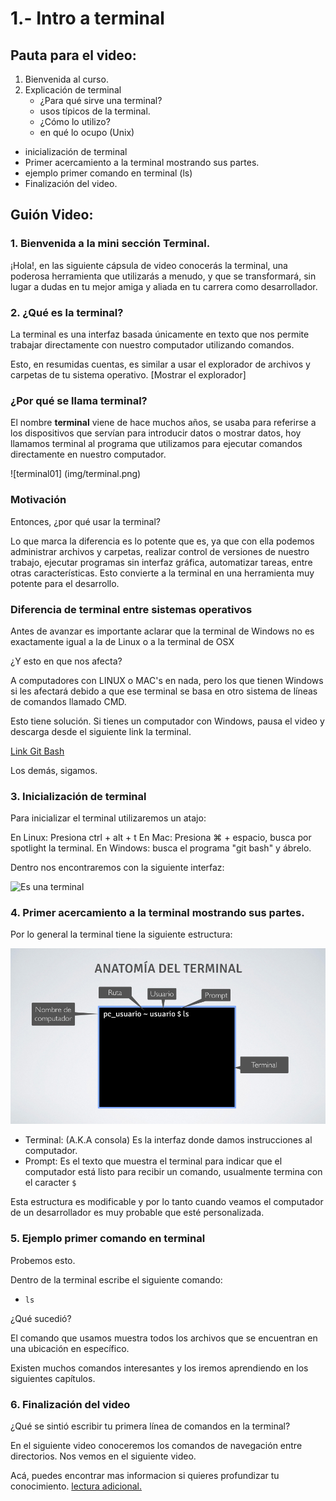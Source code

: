 # 1.- Intro a terminal

## Pauta para el video:

1.	Bienvenida al curso.
2. Explicación de terminal
	-	¿Para qué sirve una terminal?
	-	usos típicos de la terminal.
	-	¿Cómo lo utilizo?
	- 	en qué lo ocupo (Unix)
- inicialización de terminal
- Primer acercamiento a la terminal mostrando sus partes.
- ejemplo primer comando en terminal (ls)
- Finalización del video.

## Guión Video:

### 1.	Bienvenida a la mini sección Terminal.

¡Hola!, en las siguiente cápsula de video conocerás la terminal, una poderosa herramienta que utilizarás a menudo, y que se transformará, sin lugar a dudas en tu mejor amiga y aliada en tu carrera como desarrollador.

### 2. ¿Qué es la terminal?

La terminal es una interfaz basada únicamente en texto que nos permite trabajar directamente con nuestro computador utilizando comandos.

Esto, en resumidas cuentas, es similar a usar el explorador de archivos y carpetas de tu sistema operativo. [Mostrar el explorador]

### ¿Por qué se llama terminal?
El nombre **terminal** viene de hace muchos años, se usaba para referirse a los dispositivos que servían para introducir datos o mostrar datos, hoy llamamos terminal al programa que utilizamos para ejecutar comandos directamente en nuestro computador.

 ![terminal01] (img/terminal.png)

### Motivación 
Entonces, ¿por qué usar la terminal?

Lo que marca la diferencia es lo potente que es, ya que con ella podemos administrar  archivos y carpetas, realizar control de versiones de nuestro trabajo, ejecutar programas sin interfaz gráfica, automatizar tareas, entre otras características. Esto convierte a la terminal en una herramienta muy potente para el desarrollo.

### Diferencia de terminal entre sistemas operativos

Antes de avanzar es importante aclarar que la terminal de Windows no es exactamente igual a la de Linux o a la terminal de OSX

¿Y esto en que nos afecta?

A computadores con LINUX o MAC's en nada, pero los que tienen Windows si les afectará debido a que ese terminal se basa en otro sistema de líneas de comandos llamado CMD.

Esto tiene solución. Si tienes un computador con Windows, pausa el video y descarga desde el siguiente link la terminal.

[Link Git Bash](https://gitforwindows.org/)

Los demás, sigamos.

### 3. Inicialización de terminal

Para inicializar el terminal utilizaremos un atajo:

En Linux: Presiona ctrl + alt + t
En Mac: Presiona ⌘ + espacio, busca por spotlight la terminal.
En Windows: busca el programa "git bash" y ábrelo.

Dentro nos encontraremos con la siguiente interfaz:

![Es una terminal](img/terminal.png)

### 4. Primer acercamiento a la terminal mostrando sus partes.

Por lo general la terminal tiene la siguiente estructura:

![Anatomía terminal](img/anatomia-terminal.png)

- Terminal: (A.K.A consola) Es la interfaz donde damos instrucciones al computador.
- Prompt: Es el texto que muestra el terminal para indicar que el computador está listo para recibir un comando, usualmente termina con el caracter `$` 

Esta estructura es modificable y por lo tanto cuando veamos el computador de un desarrollador es muy probable que esté personalizada.


### 5. Ejemplo primer comando en terminal

Probemos esto.

Dentro de la terminal escribe el siguiente comando:

- `ls`

¿Qué sucedió?

El comando que usamos muestra todos los archivos que se encuentran en una ubicación en específico.

Existen muchos comandos interesantes y los iremos aprendiendo en los siguientes capítulos.

### 6. Finalización del video

¿Qué se sintió escribir tu primera línea de comandos en la terminal?

En el siguiente video conoceremos los comandos de navegación entre directorios.
Nos vemos en el siguiente video.


Acá, puedes encontrar mas informacion si quieres profundizar tu conocimiento.
[lectura adicional.](
http://blog.desafiolatam.com/configurando-el-terminal-con-un-pro/)
